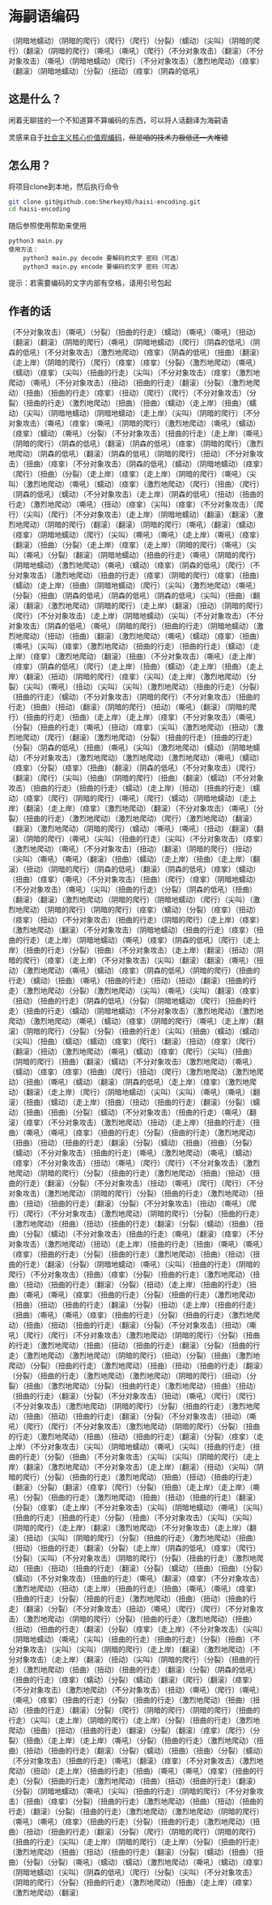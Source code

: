 # 海嗣语编码

（阴暗地蠕动）（阴暗的爬行）（爬行）（爬行）（分裂）（蠕动）（尖叫）（阴暗的爬行）（翻滚）（阴暗的爬行）（嘶吼）（嘶吼）（爬行）（不分对象攻击）（翻滚）（不分对象攻击）（嘶吼）（阴暗地蠕动）（爬行）（不分对象攻击）（激烈地爬动）（痉挛）（翻滚）（阴暗地蠕动）（分裂）（扭动）（痉挛）（阴森的低吼）

## 这是什么？

闲着无聊搓的一个不知道算不算编码的东西，可以将人话翻译为海嗣语

灵感来自于[社会主义核心价值观编码](https://github.com/sym233/core-values-encoder)，~~但是咱的技术力极低还一大堆错~~

## 怎么用？

将项目clone到本地，然后执行命令

```bash
git clone git@github.com:SherkeyXD/haisi-encoding.git
cd haisi-encoding
```

随后参照使用帮助来使用

```
python3 main.py
使用方法：
    python3 main.py decode 要解码的文字 密码（可选）
    python3 main.py encode 要编码的文字 密码（可选）
```

提示：若需要编码的文字内部有空格，请用引号包起

## 作者的话

（不分对象攻击）（嘶吼）（分裂）（扭曲的行走）（蠕动）（嘶吼）（嘶吼）（扭动）（翻滚）（翻滚）（阴暗的爬行）（嘶吼）（阴暗地蠕动）（爬行）（阴森的低吼）（阴森的低吼）（不分对象攻击）（激烈地爬动）（痉挛）（阴森的低吼）（扭曲）（翻滚）（走上岸）（阴暗的爬行）（爬行）（痉挛）（痉挛）（分裂）（激烈地爬动）（嘶吼）（蠕动）（痉挛）（尖叫）（扭曲的行走）（尖叫）（不分对象攻击）（痉挛）（激烈地爬动）（嘶吼）（不分对象攻击）（扭动）（扭曲的行走）（翻滚）（分裂）（激烈地爬动）（扭曲）（扭曲的行走）（痉挛）（扭动）（爬行）（爬行）（不分对象攻击）（分裂）（扭曲的行走）（激烈地爬动）（扭曲）（扭曲）（蠕动）（走上岸）（扭曲）（蠕动）（尖叫）（阴暗地蠕动）（阴暗地蠕动）（走上岸）（尖叫）（阴暗的爬行）（不分对象攻击）（嘶吼）（痉挛）（嘶吼）（阴暗的爬行）（激烈地爬动）（嘶吼）（蠕动）（痉挛）（蠕动）（嘶吼）（分裂）（不分对象攻击）（扭曲的行走）（走上岸）（嘶吼）（阴暗的爬行）（阴森的低吼）（翻滚）（阴森的低吼）（痉挛）（阴暗的爬行）（激烈地爬动）（阴森的低吼）（翻滚）（阴森的低吼）（阴暗的爬行）（扭动）（不分对象攻击）（扭曲）（痉挛）（不分对象攻击）（阴森的低吼）（蠕动）（阴暗地蠕动）（痉挛）（爬行）（扭曲）（分裂）（走上岸）（痉挛）（走上岸）（阴暗的爬行）（嘶吼）（尖叫）（激烈地爬动）（嘶吼）（蠕动）（痉挛）（激烈地爬动）（爬行）（扭曲）（爬行）（阴森的低吼）（蠕动）（不分对象攻击）（走上岸）（阴森的低吼）（扭动）（扭曲的行走）（激烈地爬动）（嘶吼）（扭动）（痉挛）（尖叫）（痉挛）（不分对象攻击）（爬行）（尖叫）（爬行）（不分对象攻击）（走上岸）（阴暗地蠕动）（翻滚）（翻滚）（激烈地爬动）（阴暗的爬行）（翻滚）（翻滚）（阴暗的爬行）（嘶吼）（翻滚）（蠕动）（痉挛）（阴暗地蠕动）（爬行）（尖叫）（嘶吼）（嘶吼）（走上岸）（嘶吼）（痉挛）（翻滚）（扭曲）（分裂）（走上岸）（痉挛）（走上岸）（阴暗的爬行）（嘶吼）（尖叫）（嘶吼）（分裂）（翻滚）（阴暗地蠕动）（扭曲的行走）（嘶吼）（阴暗的爬行）（阴暗地蠕动）（激烈地爬动）（嘶吼）（蠕动）（痉挛）（阴森的低吼）（爬行）（不分对象攻击）（激烈地爬动）（扭曲的行走）（痉挛）（阴暗的爬行）（痉挛）（扭曲）（蠕动）（走上岸）（扭曲）（阴暗地蠕动）（爬行）（尖叫）（激烈地爬动）（嘶吼）（分裂）（扭曲）（阴森的低吼）（阴森的低吼）（阴森的低吼）（尖叫）（扭曲）（翻滚）（翻滚）（激烈地爬动）（阴暗的爬行）（走上岸）（翻滚）（扭动）（阴暗的爬行）（爬行）（不分对象攻击）（走上岸）（阴暗地蠕动）（尖叫）（不分对象攻击）（不分对象攻击）（阴森的低吼）（嘶吼）（阴暗的爬行）（扭曲的行走）（阴暗地蠕动）（激烈地爬动）（扭动）（扭曲）（翻滚）（激烈地爬动）（嘶吼）（蠕动）（痉挛）（扭曲）（嘶吼）（尖叫）（痉挛）（激烈地爬动）（扭曲的行走）（扭曲的行走）（蠕动）（走上岸）（痉挛）（激烈地爬动）（翻滚）（扭曲）（不分对象攻击）（嘶吼）（走上岸）（痉挛）（阴森的低吼）（爬行）（走上岸）（扭曲）（蠕动）（走上岸）（扭曲）（走上岸）（翻滚）（扭动）（阴暗的爬行）（痉挛）（尖叫）（走上岸）（激烈地爬动）（分裂）（尖叫）（嘶吼）（扭动）（尖叫）（尖叫）（激烈地爬动）（扭曲的行走）（分裂）（扭曲的行走）（蠕动）（不分对象攻击）（阴暗的爬行）（不分对象攻击）（扭曲的行走）（扭曲）（扭动）（翻滚）（阴暗的爬行）（扭动）（嘶吼）（翻滚）（阴暗的爬行）（扭曲的行走）（扭曲）（走上岸）（走上岸）（痉挛）（不分对象攻击）（嘶吼）（分裂）（扭曲的行走）（嘶吼）（扭动）（痉挛）（尖叫）（激烈地爬动）（扭动）（激烈地爬动）（爬行）（翻滚）（激烈地爬动）（分裂）（扭曲的行走）（扭曲的行走）（分裂）（阴森的低吼）（扭曲）（嘶吼）（尖叫）（激烈地爬动）（蠕动）（阴暗地蠕动）（不分对象攻击）（激烈地爬动）（激烈地爬动）（激烈地爬动）（嘶吼）（蠕动）（痉挛）（分裂）（痉挛）（扭曲）（翻滚）（阴森的低吼）（不分对象攻击）（爬行）（翻滚）（爬行）（尖叫）（扭曲）（阴暗的爬行）（扭曲）（翻滚）（蠕动）（不分对象攻击）（扭曲的行走）（扭曲的行走）（蠕动）（走上岸）（扭动）（扭曲的行走）（蠕动）（痉挛）（爬行）（阴暗的爬行）（嘶吼）（爬行）（蠕动）（阴暗地蠕动）（走上岸）（翻滚）（走上岸）（痉挛）（激烈地爬动）（翻滚）（不分对象攻击）（嘶吼）（分裂）（扭曲的行走）（激烈地爬动）（激烈地爬动）（爬行）（激烈地爬动）（翻滚）（翻滚）（激烈地爬动）（阴暗的爬行）（蠕动）（嘶吼）（嘶吼）（扭动）（翻滚）（翻滚）（阴暗的爬行）（嘶吼）（尖叫）（扭曲的行走）（尖叫）（不分对象攻击）（痉挛）（激烈地爬动）（嘶吼）（不分对象攻击）（扭动）（翻滚）（阴暗的爬行）（扭动）（尖叫）（嘶吼）（嘶吼）（翻滚）（扭曲）（蠕动）（走上岸）（扭曲）（走上岸）（翻滚）（扭动）（阴暗的爬行）（阴森的低吼）（翻滚）（阴森的低吼）（痉挛）（蠕动）（扭曲）（痉挛）（嘶吼）（不分对象攻击）（扭曲）（爬行）（痉挛）（阴暗地蠕动）（不分对象攻击）（嘶吼）（尖叫）（扭曲的行走）（分裂）（阴森的低吼）（扭曲）（翻滚）（翻滚）（激烈地爬动）（阴暗的爬行）（阴暗地蠕动）（爬行）（尖叫）（激烈地爬动）（阴暗的爬行）（阴暗的爬行）（痉挛）（蠕动）（分裂）（痉挛）（扭动）（痉挛）（扭动）（不分对象攻击）（扭曲的行走）（阴暗的爬行）（走上岸）（痉挛）（激烈地爬动）（翻滚）（不分对象攻击）（阴暗地蠕动）（扭曲的行走）（痉挛）（扭曲的行走）（走上岸）（阴暗地蠕动）（嘶吼）（痉挛）（阴森的低吼）（爬行）（走上岸）（扭曲的行走）（分裂）（扭曲）（不分对象攻击）（走上岸）（翻滚）（扭动）（阴暗的爬行）（痉挛）（走上岸）（不分对象攻击）（尖叫）（翻滚）（翻滚）（嘶吼）（扭动）（激烈地爬动）（嘶吼）（蠕动）（痉挛）（阴森的低吼）（阴暗的爬行）（扭曲的行走）（蠕动）（扭曲）（嘶吼）（扭曲的行走）（扭动）（扭动）（翻滚）（扭曲的行走）（激烈地爬动）（分裂）（激烈地爬动）（尖叫）（嘶吼）（尖叫）（翻滚）（痉挛）（扭动）（扭曲的行走）（阴森的低吼）（分裂）（阴暗地蠕动）（爬行）（扭曲的行走）（扭曲的行走）（蠕动）（阴暗地蠕动）（不分对象攻击）（激烈地爬动）（激烈地爬动）（激烈地爬动）（嘶吼）（蠕动）（痉挛）（阴暗的爬行）（嘶吼）（走上岸）（翻滚）（阴暗的爬行）（分裂）（分裂）（扭曲的行走）（尖叫）（扭曲）（蠕动）（蠕动）（尖叫）（扭曲）（蠕动）（蠕动）（痉挛）（爬行）（翻滚）（扭动）（痉挛）（爬行）（翻滚）（扭动）（激烈地爬动）（嘶吼）（蠕动）（痉挛）（爬行）（尖叫）（扭曲）（阴暗的爬行）（扭曲）（翻滚）（蠕动）（不分对象攻击）（激烈地爬动）（嘶吼）（蠕动）（痉挛）（痉挛）（扭曲）（爬行）（扭动）（爬行）（激烈地爬动）（激烈地爬动）（扭曲）（嘶吼）（蠕动）（翻滚）（阴森的低吼）（走上岸）（痉挛）（激烈地爬动）（翻滚）（走上岸）（爬行）（阴暗地蠕动）（尖叫）（尖叫）（嘶吼）（嘶吼）（翻滚）（扭曲）（蠕动）（走上岸）（扭曲）（扭动）（扭曲的行走）（翻滚）（分裂）（蠕动）（扭曲）（扭曲）（分裂）（蠕动）（不分对象攻击）（扭曲的行走）（嘶吼）（翻滚）（痉挛）（不分对象攻击）（激烈地爬动）（扭动）（走上岸）（扭曲的行走）（扭曲）（嘶吼）（嘶吼）（痉挛）（扭曲的行走）（分裂）（扭曲的行走）（激烈地爬动）（扭曲）（扭动）（扭曲的行走）（翻滚）（分裂）（蠕动）（扭曲）（扭曲）（分裂）（蠕动）（不分对象攻击）（扭曲的行走）（嘶吼）（激烈地爬动）（嘶吼）（蠕动）（痉挛）（不分对象攻击）（扭动）（嘶吼）（爬行）（爬行）（不分对象攻击）（激烈地爬动）（阴暗的爬行）（分裂）（扭曲的行走）（激烈地爬动）（扭曲）（扭动）（扭曲的行走）（翻滚）（分裂）（不分对象攻击）（扭动）（嘶吼）（爬行）（爬行）（不分对象攻击）（激烈地爬动）（阴暗的爬行）（分裂）（扭曲的行走）（激烈地爬动）（扭曲）（扭动）（扭曲的行走）（翻滚）（分裂）（不分对象攻击）（扭动）（嘶吼）（爬行）（爬行）（不分对象攻击）（激烈地爬动）（阴暗的爬行）（分裂）（扭曲的行走）（激烈地爬动）（扭曲）（扭动）（扭曲的行走）（翻滚）（分裂）（蠕动）（扭曲）（扭曲）（分裂）（蠕动）（不分对象攻击）（扭曲的行走）（嘶吼）（翻滚）（痉挛）（不分对象攻击）（激烈地爬动）（扭动）（走上岸）（扭曲的行走）（扭曲）（嘶吼）（嘶吼）（痉挛）（扭曲的行走）（分裂）（扭曲的行走）（激烈地爬动）（扭曲）（扭动）（扭曲的行走）（翻滚）（分裂）（阴暗地蠕动）（嘶吼）（尖叫）（扭曲的行走）（阴暗的爬行）（不分对象攻击）（扭曲）（痉挛）（分裂）（扭曲的行走）（激烈地爬动）（扭曲）（扭动）（扭曲的行走）（翻滚）（分裂）（扭动）（走上岸）（扭曲的行走）（扭曲）（嘶吼）（嘶吼）（痉挛）（扭曲的行走）（分裂）（扭曲的行走）（激烈地爬动）（扭曲）（扭动）（扭曲的行走）（翻滚）（分裂）（扭动）（走上岸）（扭曲的行走）（扭曲）（嘶吼）（嘶吼）（痉挛）（扭曲的行走）（分裂）（扭曲的行走）（激烈地爬动）（扭曲）（扭动）（扭曲的行走）（翻滚）（分裂）（不分对象攻击）（扭动）（嘶吼）（爬行）（爬行）（不分对象攻击）（激烈地爬动）（阴暗的爬行）（分裂）（扭曲的行走）（激烈地爬动）（扭曲）（扭动）（扭曲的行走）（翻滚）（分裂）（扭曲的行走）（激烈地爬动）（激烈地爬动）（阴暗的爬行）（扭动）（分裂）（扭曲）（激烈地爬动）（分裂）（扭曲的行走）（激烈地爬动）（扭曲）（扭动）（扭曲的行走）（翻滚）（分裂）（扭曲的行走）（激烈地爬动）（激烈地爬动）（阴暗的爬行）（扭动）（分裂）（扭曲）（激烈地爬动）（分裂）（扭曲的行走）（激烈地爬动）（扭曲）（扭动）（扭曲的行走）（翻滚）（分裂）（不分对象攻击）（扭动）（嘶吼）（爬行）（爬行）（不分对象攻击）（激烈地爬动）（阴暗的爬行）（分裂）（扭曲的行走）（激烈地爬动）（扭曲）（扭动）（扭曲的行走）（翻滚）（分裂）（不分对象攻击）（扭动）（嘶吼）（爬行）（爬行）（不分对象攻击）（激烈地爬动）（阴暗的爬行）（分裂）（扭曲的行走）（激烈地爬动）（扭曲）（扭动）（扭曲的行走）（翻滚）（分裂）（痉挛）（走上岸）（不分对象攻击）（尖叫）（阴暗地蠕动）（嘶吼）（尖叫）（扭曲的行走）（扭曲的行走）（分裂）（扭曲）（不分对象攻击）（尖叫）（尖叫）（阴暗的爬行）（走上岸）（翻滚）（激烈地爬动）（不分对象攻击）（走上岸）（翻滚）（扭动）（尖叫）（阴暗的爬行）（分裂）（扭曲的行走）（激烈地爬动）（扭曲）（扭动）（扭曲的行走）（翻滚）（分裂）（翻滚）（痉挛）（爬行）（分裂）（扭曲）（走上岸）（走上岸）（嘶吼）（分裂）（扭曲的行走）（激烈地爬动）（扭曲）（扭动）（扭曲的行走）（翻滚）（分裂）（痉挛）（走上岸）（不分对象攻击）（尖叫）（阴暗地蠕动）（嘶吼）（尖叫）（扭曲的行走）（扭曲的行走）（分裂）（扭曲）（不分对象攻击）（尖叫）（尖叫）（阴暗的爬行）（走上岸）（翻滚）（激烈地爬动）（不分对象攻击）（走上岸）（翻滚）（扭动）（尖叫）（阴暗的爬行）（分裂）（扭曲的行走）（激烈地爬动）（扭曲）（扭动）（扭曲的行走）（翻滚）（分裂）（走上岸）（阴森的低吼）（痉挛）（爬行）（分裂）（尖叫）（不分对象攻击）（阴暗的爬行）（分裂）（扭曲的行走）（激烈地爬动）（扭曲）（扭动）（扭曲的行走）（翻滚）（分裂）（蠕动）（扭曲）（扭曲）（分裂）（蠕动）（不分对象攻击）（扭曲的行走）（嘶吼）（翻滚）（痉挛）（不分对象攻击）（激烈地爬动）（扭动）（走上岸）（扭曲的行走）（扭曲）（嘶吼）（嘶吼）（痉挛）（扭曲的行走）（分裂）（扭曲的行走）（激烈地爬动）（扭曲）（扭动）（扭曲的行走）（翻滚）（分裂）（不分对象攻击）（扭动）（嘶吼）（爬行）（爬行）（不分对象攻击）（激烈地爬动）（阴暗的爬行）（分裂）（扭曲的行走）（激烈地爬动）（扭曲）（扭动）（扭曲的行走）（翻滚）（分裂）（痉挛）（走上岸）（不分对象攻击）（尖叫）（阴暗地蠕动）（嘶吼）（尖叫）（扭曲的行走）（扭曲的行走）（分裂）（扭曲）（不分对象攻击）（尖叫）（尖叫）（阴暗的爬行）（走上岸）（翻滚）（激烈地爬动）（不分对象攻击）（走上岸）（翻滚）（扭动）（尖叫）（阴暗的爬行）（分裂）（扭曲的行走）（激烈地爬动）（扭曲）（扭动）（扭曲的行走）（翻滚）（分裂）（阴森的低吼）（扭曲的行走）（痉挛）（蠕动）（分裂）（蠕动）（翻滚）（爬行）（翻滚）（痉挛）（不分对象攻击）（激烈地爬动）（不分对象攻击）（扭动）（嘶吼）（爬行）（嘶吼）（嘶吼）（痉挛）（扭曲的行走）（分裂）（扭曲的行走）（激烈地爬动）（扭曲）（扭动）（扭曲的行走）（翻滚）（分裂）（爬行）（阴暗的爬行）（阴暗的爬行）（扭曲的行走）（尖叫）（走上岸）（阴暗的爬行）（走上岸）（分裂）（扭曲的行走）（激烈地爬动）（扭曲）（扭动）（扭曲的行走）（翻滚）（分裂）（翻滚）（痉挛）（爬行）（分裂）（扭曲）（走上岸）（走上岸）（嘶吼）（分裂）（扭曲的行走）（激烈地爬动）（扭曲）（扭动）（扭曲的行走）（翻滚）（分裂）（蠕动）（扭曲）（扭曲）（分裂）（蠕动）（不分对象攻击）（扭曲的行走）（嘶吼）（翻滚）（痉挛）（不分对象攻击）（激烈地爬动）（扭动）（走上岸）（扭曲的行走）（扭曲）（嘶吼）（嘶吼）（痉挛）（扭曲的行走）（分裂）（扭曲的行走）（激烈地爬动）（扭曲）（扭动）（扭曲的行走）（翻滚）（分裂）（阴暗地蠕动）（嘶吼）（尖叫）（扭曲的行走）（阴暗的爬行）（不分对象攻击）（扭曲）（痉挛）（分裂）（扭曲的行走）（激烈地爬动）（扭曲）（扭动）（扭曲的行走）（翻滚）（分裂）（扭曲的行走）（激烈地爬动）（激烈地爬动）（阴暗的爬行）（嘶吼）（嘶吼）（痉挛）（扭曲的行走）（分裂）（扭曲的行走）（激烈地爬动）（扭曲）（扭动）（扭曲的行走）（翻滚）（分裂）（爬行）（阴暗的爬行）（阴暗的爬行）（扭曲的行走）（尖叫）（走上岸）（阴暗的爬行）（走上岸）（分裂）（扭曲的行走）（激烈地爬动）（扭曲）（扭动）（扭曲的行走）（翻滚）（分裂）（蠕动）（扭曲）（扭曲）（分裂）（分裂）（嘶吼）（蠕动）（蠕动）（激烈地爬动）（嘶吼）（蠕动）（痉挛）（阴暗地蠕动）（尖叫）（阴森的低吼）（爬行）（分裂）（尖叫）（不分对象攻击）（阴暗的爬行）（分裂）（扭曲的行走）（激烈地爬动）（扭曲）（走上岸）（痉挛）（激烈地爬动）（翻滚）